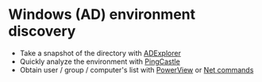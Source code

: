 # Windows (AD) environment discovery
* Take a snapshot of the directory with [ADExplorer](tools/ADExplorer.md)
* Quickly analyze the environment with [PingCastle](tools/PingCastle.md)
* Obtain user / group / computer's list with [PowerView](tools/PowerView.md) or [Net commands](tools/NetCommands.md)
